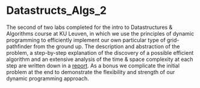 # Datastructs_Algs_2

The second of two labs completed for the intro to Datastructures & Algorithms course at KU Leuven, in which we use the principles of dynamic programming to efficiently implement our own particular type of grid-pathfinder from the ground up. The description and abstraction of the problem, a step-by-step explanation of the discovery of a possible efficient algorithm and an extensive analysis of the time & space complexity at each step are written down in a [report](https://github.com/Ferrevdv/Datastructs_Algs_2/blob/main/report.pdf). As a bonus we complicate the initial problem at the end to demonstrate the flexibility and strength of our dynamic programming approach. 

